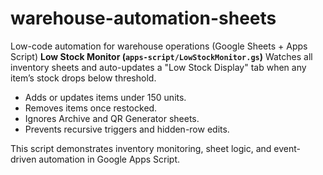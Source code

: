 # warehouse-automation-sheets
Low-code automation for warehouse operations (Google Sheets + Apps Script)
**Low Stock Monitor (`apps-script/LowStockMonitor.gs`)**
Watches all inventory sheets and auto-updates a "Low Stock Display" tab when any item’s stock drops below threshold.
- Adds or updates items under 150 units.
- Removes items once restocked.
- Ignores Archive and QR Generator sheets.
- Prevents recursive triggers and hidden-row edits.

This script demonstrates inventory monitoring, sheet logic, and event-driven automation in Google Apps Script.
